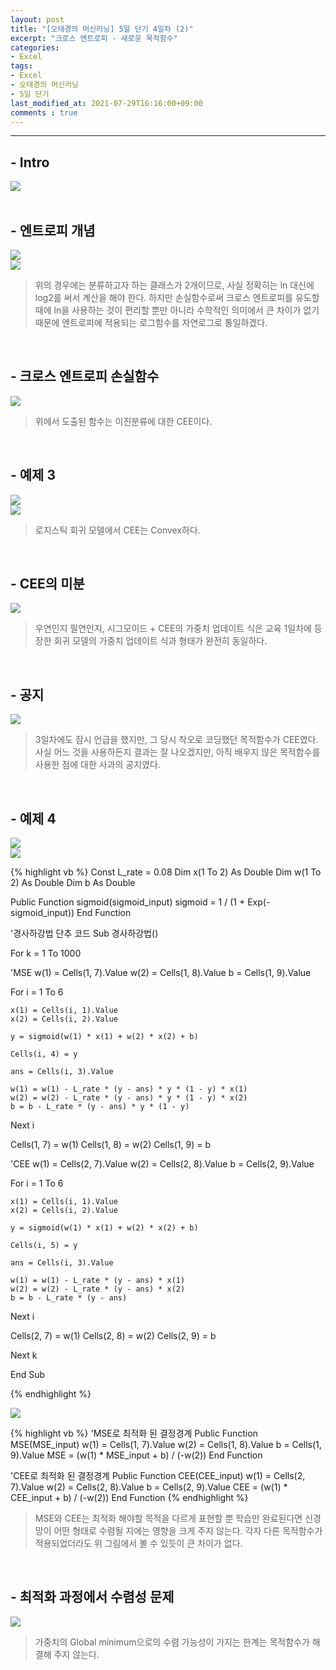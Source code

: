 ```yaml
---
layout: post
title: "[오태경의 머신러닝] 5일 단기 4일차 (2)"
excerpt: "크로스 엔트로피 - 새로운 목적함수"
categories:
- Excel
tags:
- Excel
- 오태경의 머신러닝
- 5일 단기
last_modified_at: 2021-07-29T16:16:00+09:00
comments : true
---
```

<hr>

<h2>- Intro</h2>
<div style="align-items: center;">
    <img src="/assets/post-image/Excel-5일-단기-4/슬라이드12.PNG">
</div>

<br>
<h2>- 엔트로피 개념</h2>
<div style="align-items: center;">
    <img src="/assets/post-image/Excel-5일-단기-4/슬라이드13.PNG">
</div>
<div style="align-items: center;">
    <img src="/assets/post-image/Excel-5일-단기-4/슬라이드14.PNG">
</div>

> 위의 경우에는 분류하고자 하는 클래스가 2개이므로, 사실 정확히는 ln 대신에 log2를 써서 계산을 해야 한다. 하지만 손실함수로써 크로스 엔트로피를 유도할 때에 ln을 사용하는 것이 편리할 뿐만 아니라 수학적인 의미에서 큰 차이가 없기 때문에 엔트로피에 적용되는 로그함수를 자연로그로 통일하겠다.

<br>
<h2>- 크로스 엔트로피 손실함수</h2>
<div style="align-items: center;">
    <img src="/assets/post-image/Excel-5일-단기-4/슬라이드15.PNG">
</div>

> 위에서 도출된 함수는 이진분류에 대한 CEE이다.

<br>
<h2>- 예제 3</h2>
<div style="align-items: center;">
    <img src="/assets/post-image/Excel-5일-단기-4/슬라이드16.PNG">
</div>
<div style="align-items: center;">
    <img src="/assets/post-image/Excel-5일-단기-4/슬라이드17.PNG">
</div>

> 로지스틱 회귀 모델에서 CEE는 Convex하다.

<br>
<h2>- CEE의 미분</h2>
<div style="align-items: center;">
    <img src="/assets/post-image/Excel-5일-단기-4/슬라이드18.PNG">
</div>

> 우연인지 필연인지, 시그모이드 + CEE의 가중치 업데이트 식은 교육 1일차에 등장한 회귀 모델의 가중치 업데이트 식과 형태가 완전히 동일하다.

<br>
<h2>- 공지</h2>
<div style="align-items: center;">
    <img src="/assets/post-image/Excel-5일-단기-4/슬라이드19.PNG">
</div>

> 3일차에도 잠시 언급을 했지만, 그 당시 착오로 코딩했던 목적함수가 CEE였다. 사실 어느 것을 사용하든지 결과는 잘 나오겠지만, 아직 배우지 않은 목적함수를 사용한 점에 대한 사과의 공지였다.

<br>
<h2>- 예제 4</h2>
<div style="align-items: center;">
    <img src="/assets/post-image/Excel-5일-단기-4/슬라이드20.PNG">
</div>
<div style="align-items: center;">
    <img src="/assets/post-image/Excel-5일-단기-4/슬라이드21.PNG">
</div>

{% highlight vb %}
Const L_rate = 0.08
Dim x(1 To 2) As Double
Dim w(1 To 2) As Double
Dim b As Double

Public Function sigmoid(sigmoid_input)
    sigmoid = 1 / (1 + Exp(-sigmoid_input))
End Function

'경사하강법 단추 코드
Sub 경사하강법()

For k = 1 To 1000

'MSE
w(1) = Cells(1, 7).Value
w(2) = Cells(1, 8).Value
b = Cells(1, 9).Value

For i = 1 To 6

    x(1) = Cells(i, 1).Value
    x(2) = Cells(i, 2).Value

    y = sigmoid(w(1) * x(1) + w(2) * x(2) + b)

    Cells(i, 4) = y

    ans = Cells(i, 3).Value

    w(1) = w(1) - L_rate * (y - ans) * y * (1 - y) * x(1)
    w(2) = w(2) - L_rate * (y - ans) * y * (1 - y) * x(2)
    b = b - L_rate * (y - ans) * y * (1 - y)

Next i

Cells(1, 7) = w(1)
Cells(1, 8) = w(2)
Cells(1, 9) = b

'CEE
w(1) = Cells(2, 7).Value
w(2) = Cells(2, 8).Value
b = Cells(2, 9).Value

For i = 1 To 6

    x(1) = Cells(i, 1).Value
    x(2) = Cells(i, 2).Value

    y = sigmoid(w(1) * x(1) + w(2) * x(2) + b)

    Cells(i, 5) = y

    ans = Cells(i, 3).Value

    w(1) = w(1) - L_rate * (y - ans) * x(1)
    w(2) = w(2) - L_rate * (y - ans) * x(2)
    b = b - L_rate * (y - ans)

Next i

Cells(2, 7) = w(1)
Cells(2, 8) = w(2)
Cells(2, 9) = b

Next k

End Sub

{% endhighlight %}

<div style="align-items: center;">
    <img src="/assets/post-image/Excel-5일-단기-4/슬라이드22.PNG">
</div>

{% highlight vb %}
'MSE로 최적화 된 결정경계
Public Function MSE(MSE_input)
w(1) = Cells(1, 7).Value
w(2) = Cells(1, 8).Value
b = Cells(1, 9).Value
MSE = (w(1) * MSE_input + b) / (-w(2))
End Function

'CEE로 최적화 된 결정경계
Public Function CEE(CEE_input)
w(1) = Cells(2, 7).Value
w(2) = Cells(2, 8).Value
b = Cells(2, 9).Value
CEE = (w(1) * CEE_input + b) / (-w(2))
End Function
{% endhighlight %}

> MSE와 CEE는 최적화 해야할 목적을 다르게 표현할 뿐 학습만 완료된다면 신경망이 어떤 형태로 수렴될 지에는 영향을 크게 주지 않는다. 각자 다른 목적함수가 적용되었더라도 위 그림에서 볼 수 있듯이 큰 차이가 없다.

<br>
<h2>- 최적화 과정에서 수렴성 문제</h2>
<div style="align-items: center;">
    <img src="/assets/post-image/Excel-5일-단기-4/슬라이드23.PNG">
</div>

> 가중치의 Global minimum으로의 수렴 가능성이 가지는 한계는 목적함수가 해결해 주지 않는다.

<br>
